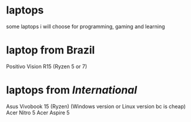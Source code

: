 # laptops
some laptops i will choose for programming, gaming and learning


# laptop from Brazil
Positivo Vision R15 (Ryzen 5 or 7)

# laptops from *International*
Asus Vivobook 15 (Ryzen) (Windows version or Linux version bc is cheap)
Acer Nitro 5
Acer Aspire 5

